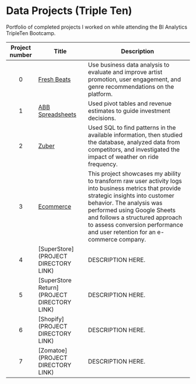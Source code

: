 # Data Projects (Triple Ten)
Portfolio of completed projects I worked on while attending the BI Analytics TripleTen Bootcamp.

| Project number | Title | Description |
| :-----------: | ----------- |----------- |
| 0 | [Fresh Beats](https://github.com/LasAdams/BIanalystprojects/tree/main/Fresh%20Beats) |  Use business data analysis to evaluate and improve artist promotion, user engagement, and genre recommendations on the platform. |
| 1 | [ABB Spreadsheets](https://github.com/LasAdams/BIanalystprojects/tree/main/ABB%20Spreadsheets) | Used pivot tables and revenue estimates to guide investment decisions. |
| 2 | [Zuber](https://github.com/LasAdams/BIanalystprojects/tree/main/Zuber) | Used SQL to find patterns in the available information, then studied the database, analyzed data from competitors, and investigated the impact of weather on ride frequency. |
| 3 | [Ecommerce](https://github.com/LasAdams/BIanalystprojects/tree/main/Ecommerce) |This project showcases my ability to transform raw user activity logs into business metrics that provide strategic insights into customer behavior. The analysis was performed using Google Sheets and follows a structured approach to assess conversion performance and user retention for an e-commerce company. |
| 4 | [SuperStore](PROJECT DIRECTORY LINK) | DESCRIPTION HERE. |
| 5 | [SuperStore Return](PROJECT DIRECTORY LINK) | DESCRIPTION HERE. |
| 6 | [Shopify](PROJECT DIRECTORY LINK) | DESCRIPTION HERE. |
| 7 | [Zomatoe](PROJECT DIRECTORY LINK) | DESCRIPTION HERE. |
